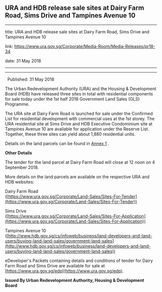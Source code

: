 ## URA and HDB release sale sites at Dairy Farm Road, Sims Drive and Tampines Avenue 10
---
title: URA and HDB release sale sites at Dairy Farm Road, Sims Drive and Tampines Avenue 10

link: https://www.ura.gov.sg/Corporate/Media-Room/Media-Releases/pr18-34

date: 31 May 2018

---

------------------------------------------------------------------------------------

  Published: 31 May 2018

The Urban Redevelopment Authority (URA) and the Housing & Development Board (HDB) have released three sites in total with residential components for sale today under the 1st half 2018 Government Land Sales (GLS) Programme.  
  
The URA site at Dairy Farm Road is launched for sale under the Confirmed List for residential development with commercial uses at the 1st storey. The URA residential site at Sims Drive and HDB Executive Condominium site at Tampines Avenue 10 are available for application under the Reserve List. Together, these three sites can yield about 1,880 residential units.  
  
Details on the land parcels can be found in [Annex 1](https://www.ura.gov.sg/-/media/Corporate/Media-Room/2018/May/pr18-34a.pdf) .  
  
**Other Details**  
  
The tender for the land parcel at Dairy Farm Road will close at 12 noon on 4 September 2018.  
  
More details on the land parcels are available on the respective URA and HDB websites:  
  
Dairy Farm Road  
([https://www.ura.gov.sg/Corporate/Land-Sales/Sites-For-Tender](https://www.ura.gov.sg/Corporate/Land-Sales/Sites-For-Tender))  
  
Sims Drive  
([https://www.ura.gov.sg/Corporate/Land-Sales/Sites-For-Application](https://www.ura.gov.sg/Corporate/Land-Sales/Sites-For-Application))  
  
Tampines Avenue 10  
([http://www.hdb.gov.sg/cs/infoweb/business/land-developers-and-land-users/buying-land-land-sales/government-land-sales](http://www.hdb.gov.sg/cs/infoweb/business/land-developers-and-land-users/buying-land-land-sales/government-land-sales))  
  
eDeveloper's Packets containing details and conditions of tender for Dairy Farm Road and Sims Drive are available for sale at [https://www.ura.gov.sg/edp](https://www.ura.gov.sg/edp).

**Issued By Urban Redevelopment Authority, Housing & Development Board**